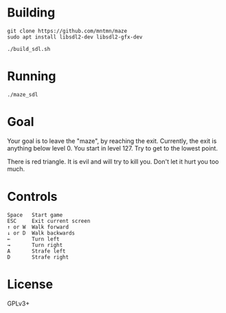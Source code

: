 # Building

```
git clone https://github.com/mntmn/maze
sudo apt install libsdl2-dev libsdl2-gfx-dev

./build_sdl.sh
```

# Running

```
./maze_sdl
```

# Goal

Your goal is to leave the "maze", by reaching the exit. Currently, the exit is anything below level 0. You start in level 127. Try to get to the lowest point.

There is red triangle. It is evil and will try to kill you. Don't let it hurt you too much.

# Controls

```
Space   Start game
ESC     Exit current screen
↑ or W  Walk forward
↓ or D  Walk backwards
←       Turn left
→       Turn right
A       Strafe left
D       Strafe right
```

# License

GPLv3+


